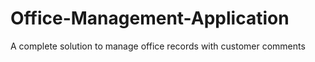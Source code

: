 # Office-Management-Application
A complete solution to manage office records with customer comments
